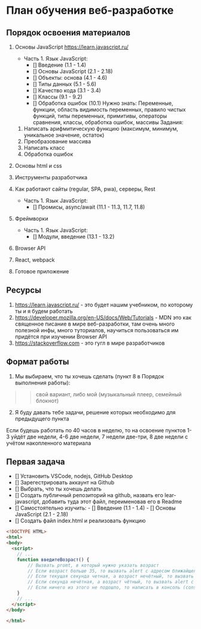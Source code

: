 # План обучения веб-разработке

## Порядок освоения материалов
1. Основы JavaScript
    https://learn.javascript.ru/
    - Часть 1. Язык JavaScript:
        - [] Введение (1.1 - 1.4)
        - [] Основы JavaScript (2.1 - 2.18)
        - [] Объекты: основа (4.1 - 4.6)
        - [] Типы данных (5.1 - 5.6)
        - [] Качество кода (3.1 - 3.4)
        - [] Классы (9.1 - 9.2)
        - [] Обработка ошибок (10.1)
Нужно знать:
    Переменные, функции, область видимость переменных, правило чистых функций, типы переменных, примитивы, операторы сравнения, классы, обработка ошибок, массивы
Задания:
    1. Написать арифмитическую функцию (максимум, минимум, уникальное значение, остаток)
    2. Преобразование массива
    3. Написать класс
    4. Обработка ошибок

2. Основы html и css
3. Инструменты разработчика
4. Как работают сайты (regular, SPA, pwa), серверы, Rest
    - Часть 1. Язык JavaScript:
        - [] Промисы, async/await (11.1 - 11.3, 11.7, 11.8)
5. Фреймворки
    - Часть 1. Язык JavaScript:
        - [] Модули, введение (13.1 - 13.2)
6. Browser API
7. React, webpack
8. Готовое приложение

## Ресурсы

1. https://learn.javascript.ru/ - это будет нашим учебником, по которому ты и я будем работать
2. https://developer.mozilla.org/en-US/docs/Web/Tutorials - MDN это как священное писание в мире веб-разработки, там очень много полезной инфы, много туториалов, научиться пользоваться им придётся при изучении Browser API
3. https://stackoverflow.com - это гугл в мире разработчиков

## Формат работы

1. Мы выбираем, что ты хочешь сделать (пункт 8 в Порядок выполнения работы):
>> свой вариант, либо мой (музыкальный плеер, семейный блокнот)
2. Я буду давать тебе задачи, решение которых необходимо для предыдущего пункта

Если будешь работать по 40 часов в неделю, то на освоение пунктов 1-3 уйдёт две недели, 4-6 две недели, 7 недели две-три, 8 две недели с учётом накопленного материала

## Первая задача
- [] Установить VSCode, nodejs, GitHub Desktop
- [] Зарегестрировать аккаунт на Github
- [] Выбрать, что ты хочешь делать
- [] Создать публичный репозиторий на github, назвать его lear-javascript, добавить туда этот файл, переименовав его в Readme
- [] Самостоятельно изучить:
        - [] Введение (1.1 - 1.4)
        - [] Основы JavaScript (2.1 - 2.18)     
- [] Создать файл index.html и реализовать функцию
```html
<!DOCTYPE HTML>
<html>
<body>
  <script>
    // ...
    function введитеВозраст() {
        // Вызвать promt, в который нужно указать возраст
        // Если возраст больше 35, то вызвать alert с адресом ближайщего для тебя палеонтологического музея и закончить выполнение функции
        // Если текущая секунда четная, а возраст нечётный, то вызвать alert с содержанием остаток деления времени в миллисекундах на возраст и закончить выполнение функции
        // Если секунда нечётная, а возраст чётный, то вызвать alert с содержанием возраста в строчном виде. Например, 30 - тридцить, 24 - двадцать четыре, 7 - семь
        // Если ничего из этого не подошло, то написать в консоль (console.log) возраст и время
    }
    // ...
  </script>
</body>

</html>
```

